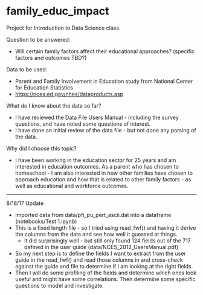 # family_educ_impact

Project for Introduction to Data Science class.

Question to be answered:
- Will certain family factors affect their educational approaches?  (specific factors and outcomes TBD?)

Data to be used:
- Parent and Family Involvement in Education study from National Center for Education Statistics
- https://nces.ed.gov/nhes/dataproducts.asp

What do I know about the data so far?
- I have reviewed the Data File Users Manual - including the survey questions, and have noted some questions of interest.
- I have done an initial review of the data file - but not done any parsing of the data.

Why did I choose this topic?
- I have been working in the education sector for 25 years and am interested in education outcomes.  As a parent who has chosen
  to homeschool - I am also interested in how other families have chosen to approach education and how that is related to other family 
  factors - as well as educational and workforce outcomes.

----
8/18/17 Update
- Imported data from data/pfi_pu_pert_ascii.dat into a dataframe (notebooks/Test 1.ipynb)
- This is a fixed length file - so I tried using read_fwf() and having it derive the columns 
  from the data and see how well it guessed at things.
  - It did surprisingly well - but still only found 124 fields out of the 717 defined in the user guide (data/NCES_2012_UsersManual.pdf)
- So my next step is to define the fields I want to extract from the user guide in the read_fwf() and read those columns in and cross-check against the guide and file to determine if I am looking at the right fields.
- Then I will do some profiling of the fields and determine which ones look useful and might have some correlations.  Then determine some specific questions to model and investigate.


